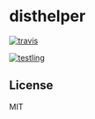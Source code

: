 # disthelper


[![travis](https://travis-ci.org/dominictarr/disthelper.png?branch=master)
](https://travis-ci.org/dominictarr/disthelper)

[![testling](http://ci.testling.com/dominictarr/disthelper.png)
](http://ci.testling.com/dominictarr/disthelper)

## License

MIT
